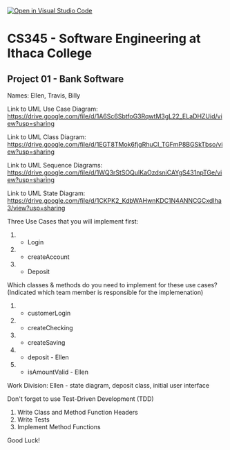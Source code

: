 [![Open in Visual Studio Code](https://classroom.github.com/assets/open-in-vscode-f059dc9a6f8d3a56e377f745f24479a46679e63a5d9fe6f495e02850cd0d8118.svg)](https://classroom.github.com/online_ide?assignment_repo_id=6983912&assignment_repo_type=AssignmentRepo)
# CS345 - Software Engineering at Ithaca College
## Project 01 - Bank Software

Names:
Ellen, Travis, Billy

Link to UML Use Case Diagram:
https://drive.google.com/file/d/1A6Sc6SbtfoG3RqwtM3gL22_ELaDHZUid/view?usp=sharing

Link to UML Class Diagram:
https://drive.google.com/file/d/1EGT8TMok6fjgRhuCI_TGFmP8BGSkTbso/view?usp=sharing

Link to UML Sequence Diagrams: 
https://drive.google.com/file/d/1WQ3rStSOQuIKaOzdsniCAYgS431npTGe/view?usp=sharing

Link to UML State Diagram: 
https://drive.google.com/file/d/1CKPK2_KdbWAHwnKDC1N4ANNCGCxdIha3/view?usp=sharing

Three Use Cases that you will implement first:
1. - Login
2. - createAccount
3. - Deposit

Which classes & methods do you need to implement for these use cases?
(Indicated which team member is responsible for the implemenation)
1. - customerLogin
2. - createChecking
3. - createSaving
4. - deposit - Ellen 
5. - isAmountValid - Ellen 
  
Work Division: 
  Ellen - state diagram, deposit class, initial user interface

Don't forget to use Test-Driven Development (TDD)
1. Write Class and Method Function Headers
2. Write Tests
3. Implement Method Functions

Good Luck!

